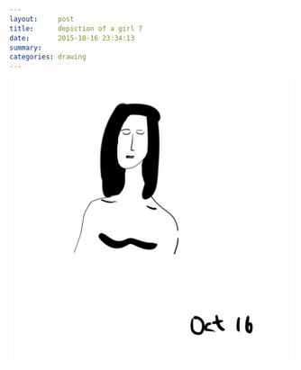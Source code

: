 ```yaml
---
layout:     post
title:      depiction of a girl 7
date:       2015-10-16 23:34:13
summary:    
categories: drawing
---
```

![depiction of a girl 7](/images/diary/depiction-of-a-girl-7.png "alienation")
